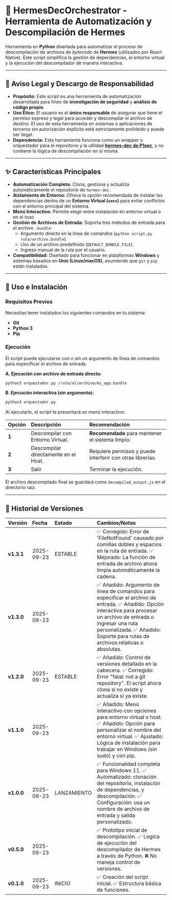 # 🔮 HermesDecOrchestrator - Herramienta de Automatización y Descompilación de Hermes

Herramienta en **Python** diseñada para automatizar el proceso de descompilación de archivos de *bytecode* de **Hermes** (utilizados por React Native). Este *script* simplifica la gestión de dependencias, el entorno virtual y la ejecución del descompilador de manera interactiva.

-----

## 🛑 Aviso Legal y Descargo de Responsabilidad

  * **Propósito:** Este *script* es una herramienta de automatización desarrollada para fines de **investigación de seguridad** y **análisis de código propio**.
  * **Uso Ético:** El usuario es el **único responsable** de asegurar que tiene el permiso expreso y legal para acceder y descompilar el archivo de destino. El uso de esta herramienta en sistemas o aplicaciones de terceros sin autorización explícita está estrictamente prohibido y puede ser ilegal.
  * **Dependencia:** Esta herramienta funciona como un *wrapper* o orquestador para el repositorio y la utilidad [**hermes-dec de P1sec**](https://github.com/P1sec/hermes-dec), y no contiene la lógica de descompilación en sí misma.

-----

## ✨ Características Principales

  * **Automatización Completa:** Clona, gestiona y actualiza automáticamente el repositorio de `hermes-dec`.
  * **Aislamiento de Entorno:** Ofrece la opción recomendada de instalar las dependencias dentro de un **Entorno Virtual (`venv`)** para evitar conflictos con el entorno principal del sistema.
  * **Menú Interactivo:** Permite elegir entre instalación en entorno virtual o en el *host*.
  * **Gestión de Archivos de Entrada:** Soporta tres métodos de entrada para el archivo `.bundle`:
      * Argumento directo en la línea de comandos (`python script.py ruta/archivo.bundle`).
      * Uso de un archivo predefinido (`DEFAULT_BUNDLE_FILE`).
      * Ingreso manual de la ruta por el usuario.
  * **Compatibilidad:** Diseñado para funcionar en plataformas **Windows** y sistemas basados en **Unix (Linux/macOS)**, asumiendo que `git` y `pip` están instalados.

-----

## 🚀 Uso e Instalación

### Requisitos Previos

Necesitas tener instalados los siguientes comandos en tu sistema:

  * **Git**
  * **Python 3**
  * **Pip**

### Ejecución

El *script* puede ejecutarse con o sin un argumento de línea de comandos para especificar el archivo de entrada.

**A. Ejecución con archivo de entrada directo:**

```bash
python3 orquestador.py /ruta/al/archivo/mi_app.bundle
```

**B. Ejecución interactiva (sin argumento):**

```bash
python3 orquestador.py
```

Al ejecutarlo, el *script* te presentará un menú interactivo:

| Opción | Descripción | Recomendación |
| :--- | :--- | :--- |
| **1** | Descompilar con Entorno Virtual. | **Recomendado** para mantener el sistema limpio. |
| **2** | Descompilar directamente en el Host. | Requiere permisos y puede interferir con otras librerías. |
| **3** | Salir | Terminar la ejecución. |

El archivo descompilado final se guardará como `decompiled_output.js` en el directorio raíz.

-----

## 📜 Historial de Versiones

| Versión | Fecha | Estado | Cambios/Notas |
| :--- | :--- | :--- | :--- |
| **v1.3.1** | 2025-09-23 | ESTABLE | ✅ Corregido: Error de 'FileNotFound' causado por comillas dobles y espacios en la ruta de entrada. ✅ Mejorado: La función de entrada de archivo ahora limpia automáticamente la cadena. |
| **v1.3.0** | 2025-09-23 | | ✅ Añadido: Argumento de línea de comandos para especificar el archivo de entrada. ✅ Añadido: Opción interactiva para procesar un archivo de entrada o ingresar una ruta personalizada. ✅ Añadido: Soporte para rutas de archivos relativas o absolutas. |
| **v1.2.0** | 2025-09-23 | ESTABLE | ✅ Añadido: Control de versiones detallado en la cabecera. ✅ Corregido: Error "fatal: not a git repository". El script ahora clona si no existe y actualiza si ya existe. |
| **v1.1.0** | 2025-09-23 | | ✅ Añadido: Menú interactivo con opciones para entorno virtual o host. ✅ Añadido: Opción para personalizar el nombre del entorno virtual. ✅ Ajustado: Lógica de instalación para trabajar en Windows (sin sudo) y con pip. |
| **v1.0.0** | 2025-09-23 | LANZAMIENTO | ✅ Funcionalidad completa para Windows 11. ✅ Automatizado: clonación del repositorio, instalación de dependencias, y descompilación. ✅ Configuración: usa un nombre de archivo de entrada y salida personalizado. |
| **v0.5.0** | 2025-09-23 | | ✅ Prototipo inicial de descompilación. ✅ Lógica de ejecución del descompilador de Hermes a través de Python. ❌ No maneja control de versiones. |
| **v0.1.0** | 2025-09-23 | INICIO | ✅ Creación del script inicial. ✅ Estructura básica de funciones. |